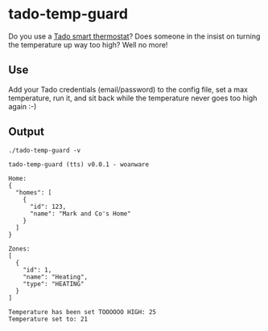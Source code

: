 # tado-temp-guard

Do you use a [Tado smart thermostat](https://www.tado.com/gb/)? Does someone in the insist on turning the temperature up way too high? Well no more!

## Use

Add your Tado credentials (email/password) to the config file, set a max temperature, run it, and sit back while the temperature never goes too high again :-)

## Output
```
./tado-temp-guard -v

tado-temp-guard (tts) v0.0.1 - woanware

Home:
{
  "homes": [
    {
      "id": 123,
      "name": "Mark and Co's Home"
    }
  ]
}

Zones:
[
  {
    "id": 1,
    "name": "Heating",
    "type": "HEATING"
  }
]

Temperature has been set TOOOOOO HIGH: 25
Temperature set to: 21
```
